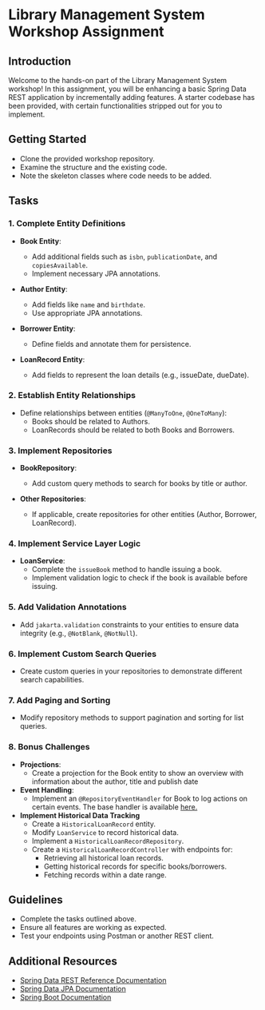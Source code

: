# Library Management System Workshop Assignment

## Introduction

Welcome to the hands-on part of the Library Management System workshop! In this assignment, you will be enhancing a
basic Spring Data REST application by incrementally adding features. A starter codebase has been provided, with certain
functionalities stripped out for you to implement.

## Getting Started

- Clone the provided workshop repository.
- Examine the structure and the existing code.
- Note the skeleton classes where code needs to be added.

## Tasks

### 1. Complete Entity Definitions

- **Book Entity**:
    - Add additional fields such as `isbn`, `publicationDate`, and `copiesAvailable`.
    - Implement necessary JPA annotations.

- **Author Entity**:
    - Add fields like `name` and `birthdate`.
    - Use appropriate JPA annotations.

- **Borrower Entity**:
    - Define fields and annotate them for persistence.

- **LoanRecord Entity**:
    - Add fields to represent the loan details (e.g., issueDate, dueDate).

### 2. Establish Entity Relationships

- Define relationships between entities (`@ManyToOne`, `@OneToMany`):
    - Books should be related to Authors.
    - LoanRecords should be related to both Books and Borrowers.

### 3. Implement Repositories

- **BookRepository**:
    - Add custom query methods to search for books by title or author.

- **Other Repositories**:
    - If applicable, create repositories for other entities (Author, Borrower, LoanRecord).

### 4. Implement Service Layer Logic

- **LoanService**:
    - Complete the `issueBook` method to handle issuing a book.
    - Implement validation logic to check if the book is available before issuing.

### 5. Add Validation Annotations

- Add `jakarta.validation` constraints to your entities to ensure data integrity (e.g., `@NotBlank`, `@NotNull`).

### 6. Implement Custom Search Queries

- Create custom queries in your repositories to demonstrate different search capabilities.

### 7. Add Paging and Sorting

- Modify repository methods to support pagination and sorting for list queries.

### 8. Bonus Challenges

- **Projections**:
    - Create a projection for the Book entity to show an overview with information about the author, title and publish
      date
- **Event Handling**:
    - Implement an `@RepositoryEventHandler` for Book to log actions on certain events. The base handler is
      available [here.](src/main/java/com/example/esdworkshop/event/BookEventHandler.java)
- **Implement Historical Data Tracking**
    - Create a `HistoricalLoanRecord` entity.
    - Modify `LoanService` to record historical data.
    - Implement a `HistoricalLoanRecordRepository`.
    - Create a `HistoricalLoanRecordController` with endpoints for:
        - Retrieving all historical loan records.
        - Getting historical records for specific books/borrowers.
        - Fetching records within a date range.

## Guidelines

- Complete the tasks outlined above.
- Ensure all features are working as expected.
- Test your endpoints using Postman or another REST client.

## Additional Resources

- [Spring Data REST Reference Documentation](https://docs.spring.io/spring-data/rest/docs/current/reference/html/)
- [Spring Data JPA Documentation](https://docs.spring.io/spring-data/jpa/docs/current/reference/html/)
- [Spring Boot Documentation](https://docs.spring.io/spring-boot/docs/current/reference/htmlsingle/)

